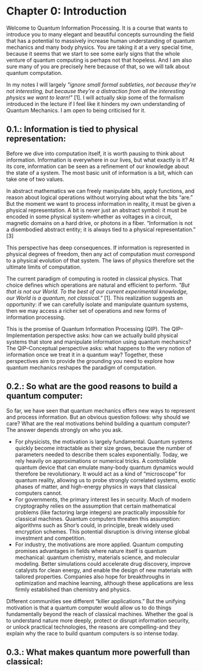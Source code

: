 # Chapter 0: Introduction
Welcome to Quantum Information Processing. It is a course that wants to introduce you to many elegant and beautiful concepts surrounding the field that has a potential to massively increase human understanding of quantum mechanics and many body physics. You are taking it at a very special time, because it seems that we start to see some early signs that the whole venture of quantum computing is perhaps not that hopeless. And I am also sure many of you are precisely here because of that, so we will talk about quantum computation.

In my notes I will largely _"ignore small formal subtleties, not because they're not interesting, but because they're a distraction from all the interesting physics we want to learn!"_ [1]. I will actually skip some of the formalism introduced in the lecture if I feel like it hinders my own understanding of Quantum Mechanics. I am open to being criticised for it. 

## 0.1.: Information is tied to physical representation:
Before we dive into computation itself, it is worth pausing to think about information. Information is everywhere in our lives, but what exactly is it? At its core, information can be seen as a refinement of our knowledge about the state of a system. The most basic unit of information is a bit, which can take one of two values.

In abstract mathematics we can freely manipulate bits, apply functions, and reason about logical operations without worrying about what the bits “are.” But the moment we want to process information in reality, it must be given a physical representation. A bit is never just an abstract symbol: it must be encoded in some physical system-whether as voltages in a circuit, magnetic domains on a hard drive, or photons in a fiber. “Information is not a disembodied abstract entity; it is always tied to a physical representation.” [3]

This perspective has deep consequences. If information is represented in physical degrees of freedom, then any act of computation must correspond to a physical evolution of that system. The laws of physics therefore set the ultimate limits of computation.

The current paradigm of computing is rooted in classical physics. That choice defines which operations are natural and efficient to perform. _"But that is not our World. To the best of our current experimental knowledge, our World is a quantum, not classical."_ [1]. This realization suggests an opportunity: if we can carefully isolate and manipulate quantum systems, then we may access a richer set of operations and new forms of information processing.

This is the promise of Quantum Information Processing (QIP). The QIP–Implementation perspective asks: how can we actually build physical systems that store and manipulate information using quantum mechanics? The QIP–Conceptual perspective asks: what happens to the very notion of information once we treat it in a quantum way? Together, these perspectives aim to provide the grounding you need to explore how quantum mechanics reshapes the paradigm of computation.

## 0.2.: So what are the good reasons to build a quantum computer:
So far, we have seen that quantum mechanics offers new ways to represent and process information. But an obvious question follows: why should we care? What are the real motivations behind building a quantum computer? The answer depends strongly on who you ask.
- For physicists, the motivation is largely fundamental. Quantum systems quickly become intractable as their size grows, because the number of parameters needed to describe them scales exponentially. Today, we rely heavily on approximations or numerical tricks. A controllable quantum device that can emulate many-body quantum dynamics would therefore be revolutionary. It would act as a kind of “microscope” for quantum reality, allowing us to probe strongly correlated systems, exotic phases of matter, and high-energy physics in ways that classical computers cannot.
- For governments, the primary interest lies in security. Much of modern cryptography relies on the assumption that certain mathematical problems (like factoring large integers) are practically impossible for classical machines. Quantum computers threaten this assumption: algorithms such as Shor’s could, in principle, break widely used encryption schemes. This potential disruption is driving intense global investment and competition.
- For industry, the motivations are more applied. Quantum computing promises advantages in fields where nature itself is quantum mechanical: quantum chemistry, materials science, and molecular modeling. Better simulations could accelerate drug discovery, improve catalysts for clean energy, and enable the design of new materials with tailored properties. Companies also hope for breakthroughs in optimization and machine learning, although these applications are less firmly established than chemistry and physics.

Different communities see different “killer applications.” But the unifying motivation is that a quantum computer would allow us to do things fundamentally beyond the reach of classical machines. Whether the goal is to understand nature more deeply, protect or disrupt information security, or unlock practical technologies, the reasons are compelling-and they explain why the race to build quantum computers is so intense today.

## 0.3.: What makes quantum more powerfull than classical:



<!-- ## 0.3.: What is happening in the field:
Over the past five years we are seeing quite a serious development of many platforms. Back before I have started my PhD the focus was always on loud, but unimportant demostrations of quantum advantage, but now it seems that people are starting to demonstrate serious error-correction and fault-tolerance computing attempts. Path towards fault tolerant quantum computation was shown in all platforms [Ions](https://journals.aps.org/prl/pdf/10.1103/PhysRevLett.133.180601), [Neutrals](https://www.nature.com/articles/s41586-023-06927-3), [Superconducting](https://www.nature.com/articles/s41586-024-08449-y), and [Bosonic Qubits](https://www.nature.com/articles/s41567-021-01487-7). 

My background is on the border of ion-trapping and neutral atoms, where I am in a ion-trapping group working on Neutral atom platform.  -->








